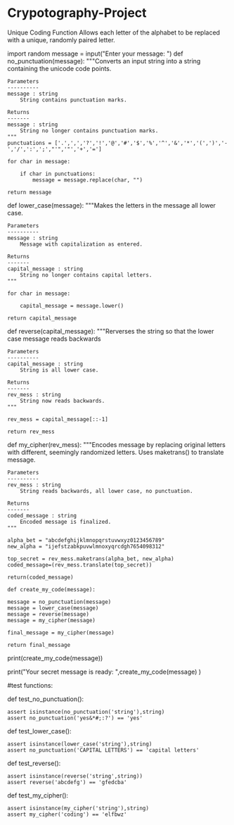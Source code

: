 # Crypotography-Project
Unique Coding Function
Allows each letter of the alphabet to be replaced with a unique, randomly paired letter. 

import random
message = input("Enter your message: ")
def no_punctuation(message):
    """Converts an input string into a string containing the unicode code points.
    
    Parameters
    ----------
    message : string
        String contains punctuation marks.
        
    Returns
    -------
    message : string
        String no longer contains punctuation marks.
    """
    punctuations = ['.',',','?','!','@','#','$','%','^','&','*','(',')','-','/',':',';',"'",'"','+','=']
    
    for char in message: 
        
        if char in punctuations: 
            message = message.replace(char, "")
            
    return message


def lower_case(message):
    """Makes the letters in the message all lower case.
    
    Parameters
    ----------
    message : string
        Message with capitalization as entered.
        
    Returns
    -------
    capital_message : string
        String no longer contains capital letters.
    """
        
    for char in message: 
        
        capital_message = message.lower()
        
    return capital_message
    
def reverse(capital_message):
    """Rerverses the string so that the lower case message reads backwards
    
    Parameters
    ----------
    capital_message : string
        String is all lower case.
        
    Returns
    -------
    rev_mess : string
        String now reads backwards.
    """
    
    rev_mess = capital_message[::-1]
    
    return rev_mess


def my_cipher(rev_mess):
    """Encodes message by replacing original letters with different, seemingly randomized letters.
        Uses maketrans() to translate message.
    
    Parameters
    ----------
    rev_mess : string
        String reads backwards, all lower case, no punctuation.
        
    Returns
    -------
    coded_message : string
        Encoded message is finalized. 
    """
        
    alpha_bet = "abcdefghijklmnopqrstuvwxyz0123456789"
    new_alpha = "ijefstzabkpuvwlmnoxyqrcdgh7654098312"
    
    top_secret = rev_mess.maketrans(alpha_bet, new_alpha)
    coded_message=(rev_mess.translate(top_secret))
    
    return(coded_message)
    
    def create_my_code(message):
    
    message = no_punctuation(message)
    message = lower_case(message)
    message = reverse(message)
    message = my_cipher(message)
    
    final_message = my_cipher(message)
    
    return final_message
print(create_my_code(message))

print("Your secret message is ready: ",create_my_code(message) )

#test functions:

def test_no_punctuation():
    
    assert isinstance(no_punctuation('string'),string)
    assert no_punctuation('yes&*#;:?') == 'yes'
    
def test_lower_case():
    
    assert isinstance(lower_case('string'),string)
    assert no_punctuation('CAPITAL LETTERS') == 'capital letters'
    
def test_reverse():
    
    assert isinstance(reverse('string',string))
    assert reverse('abcdefg') == 'gfedcba'

def test_my_cipher(): 
    
    assert isinstance(my_cipher('string'),string)
    assert my_cipher('coding') == 'elfbwz'
